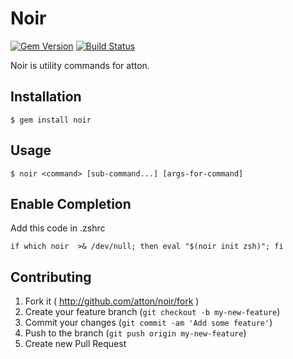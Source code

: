 # Noir
[![Gem Version](https://badge.fury.io/rb/noir.svg)](http://badge.fury.io/rb/noir)
[![Build Status](https://travis-ci.org/atton/noir.svg)](https://travis-ci.org/atton/noir)

Noir is utility commands for atton.


## Installation

    $ gem install noir

## Usage

    $ noir <command> [sub-command...] [args-for-command]

## Enable Completion

Add this code in .zshrc

    if which noir  >& /dev/null; then eval "$(noir init zsh)"; fi

## Contributing

1. Fork it ( http://github.com/atton/noir/fork )
2. Create your feature branch (`git checkout -b my-new-feature`)
3. Commit your changes (`git commit -am 'Add some feature'`)
4. Push to the branch (`git push origin my-new-feature`)
5. Create new Pull Request
